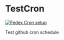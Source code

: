 # TestCron
[![Fedex Cron setup](https://github.com/steveoni/TestCron/actions/workflows/cron.yml/badge.svg)](https://github.com/steveoni/TestCron/actions/workflows/cron.yml)

Test github cron schedule
